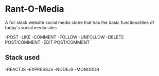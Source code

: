 # Rant-O-Media

A full stack website social media clone that has the basic functionalities of today's social media sites

-POST
-LIKE
-COMMENT
-FOLLOW
-UNFOLLOW
-DELETE POST/COMMENT
-EDIT POST/COMMENT

## Stack used

-REACTJS
-EXPRESSJS
-NODEJS
-MONGODB